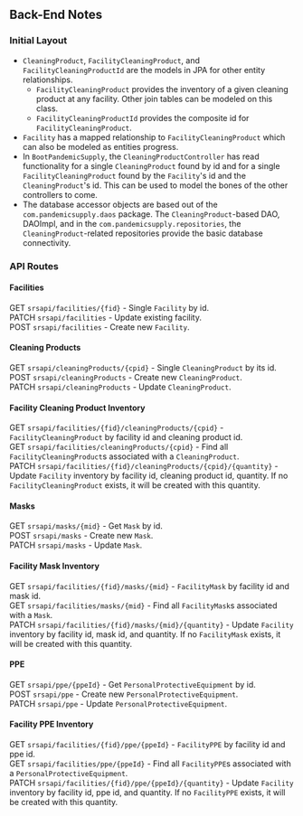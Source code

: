 ## Back-End Notes

### Initial Layout
- `CleaningProduct`, `FacilityCleaningProduct`, and `FacilityCleaningProductId` are the models in JPA for other entity relationships.
  - `FacilityCleaningProduct` provides the inventory of a given cleaning product at any facility. Other join tables can be modeled on this class.
  - `FacilityCleaningProductId` provides the composite id for `FacilityCleaningProduct`.
- `Facility` has a mapped relationship to `FacilityCleaningProduct` which can also be modeled as entities progress.
- In `BootPandemicSupply`, the `CleaningProductController` has read functionality for a single `CleaningProduct` found by id and for a single `FacilityCleaningProduct` found by the `Facility`'s id and the `CleaningProduct`'s id. This can be used to model the bones of the other controllers to come.
- The database accessor objects are based out of the `com.pandemicsupply.daos` package. The `CleaningProduct`-based DAO, DAOImpl, and in the `com.pandemicsupply.repositories`, the `CleaningProduct`-related repositories provide the basic database connectivity.


### API Routes

#### Facilities
GET `srsapi/facilities/{fid}` - Single `Facility` by id.      
PATCH `srsapi/facilities` - Update existing facility.  
POST `srsapi/facilities` - Create new `Facility`.  

#### Cleaning Products
GET `srsapi/cleaningProducts/{cpid}` - Single `CleaningProduct` by its id.  
POST `srsapi/cleaningProducts` - Create new `CleaningProduct`.  
PATCH `srsapi/cleaningProducts` - Update `CleaningProduct`.  

#### Facility Cleaning Product Inventory  
GET `srsapi/facilities/{fid}/cleaningProducts/{cpid}` - `FacilityCleaningProduct` by facility id and cleaning product id.    
GET `srsapi/facilities/cleaningProducts/{cpid}` - Find all `FacilityCleaningProduct`s associated with a `CleaningProduct`.    
PATCH `srsapi/facilities/{fid}/cleaningProducts/{cpid}/{quantity}` - Update `Facility` inventory by facility id, cleaning product id, quantity. If no `FacilityCleaningProduct` exists, it will be created with this quantity.

#### Masks
GET `srsapi/masks/{mid}` - Get `Mask` by id.  
POST `srsapi/masks` - Create new `Mask`.  
PATCH `srsapi/masks` - Update `Mask`.  

#### Facility Mask Inventory  
GET `srsapi/facilities/{fid}/masks/{mid}` - `FacilityMask` by facility id and mask id.    
GET `srsapi/facilities/masks/{mid}` - Find all `FacilityMask`s associated with a `Mask`.    
PATCH `srsapi/facilities/{fid}/masks/{mid}/{quantity}` - Update `Facility` inventory by facility id, mask id, and quantity. If no `FacilityMask` exists, it will be created with this quantity.

#### PPE  
GET `srsapi/ppe/{ppeId}` - Get `PersonalProtectiveEquipment` by id.  
POST `srsapi/ppe` - Create new `PersonalProtectiveEquipment`.  
PATCH `srsapi/ppe` - Update `PersonalProtectiveEquipment`.   

#### Facility PPE Inventory  
GET `srsapi/facilities/{fid}/ppe/{ppeId}` - `FacilityPPE` by facility id and ppe id.    
GET `srsapi/facilities/ppe/{ppeId}` - Find all `FacilityPPE`s associated with a `PersonalProtectiveEquipment`.    
PATCH `srsapi/facilities/{fid}/ppe/{ppeId}/{quantity}` - Update `Facility` inventory by facility id, ppe id, and quantity. If no `FacilityPPE` exists, it will be created with this quantity.
